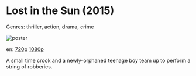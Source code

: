 # Lost in the Sun (2015)

Genres: thriller, action, drama, crime

![poster](http://image.tmdb.org/t/p/w500/xtAsAVNxCI4cGjcEPbEShqu4Clt.jpg)

en:
  [720p](magnet:?xt=urn:btih:44DAB6BE509BB21C575E928D4FF48C4A46366A50&tr=udp://glotorrents.pw:6969/announce&tr=udp://tracker.opentrackr.org:1337/announce&tr=udp://torrent.gresille.org:80/announce&tr=udp://tracker.openbittorrent.com:80&tr=udp://tracker.coppersurfer.tk:6969&tr=udp://tracker.leechers-paradise.org:6969&tr=udp://p4p.arenabg.ch:1337&tr=udp://tracker.internetwarriors.net:1337)
  [1080p](magnet:?xt=urn:btih:33A48B1A71107BA63B36DA08074FD5BB407E5EDD&tr=udp://glotorrents.pw:6969/announce&tr=udp://tracker.opentrackr.org:1337/announce&tr=udp://torrent.gresille.org:80/announce&tr=udp://tracker.openbittorrent.com:80&tr=udp://tracker.coppersurfer.tk:6969&tr=udp://tracker.leechers-paradise.org:6969&tr=udp://p4p.arenabg.ch:1337&tr=udp://tracker.internetwarriors.net:1337)
  


A small time crook and a newly-orphaned teenage boy team up to perform a string of robberies.